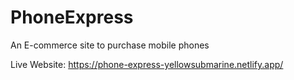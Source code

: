 # PhoneExpress
An E-commerce site to purchase mobile phones

Live Website: https://phone-express-yellowsubmarine.netlify.app/
